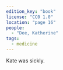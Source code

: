 ```yaml
---
edition_key: "book"
license: "CC0 1.0"
location: "page 16"
people:
  - "Dee, Katherine"
tags:
  - medicine
---
```

Kate was sickly.

